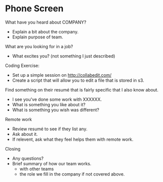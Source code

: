 # Phone Screen

What have you heard about COMPANY?
* Explain a bit about the company.
* Explain purpose of team.

What are you looking for in a job?
* What excites you? (not something I just described)

Coding Exercise:
* Set up a simple session on http://collabedit.com/
* Create a script that will allow you to edit a file that is stored in s3.

Find something on their resumé that is fairly specific that I also know about.
* I see you've done some work with XXXXXX.
* What is something you like about it?
* What is something you wish was different?

Remote work
* Review resumé to see if they list any.
* Ask about it.
* If relevent, ask what they feel helps them with remote work.

Closing
* Any questions?
* Brief summary of how our team works.
  * with other teams
  * the role we fill in the company if not covered above.
